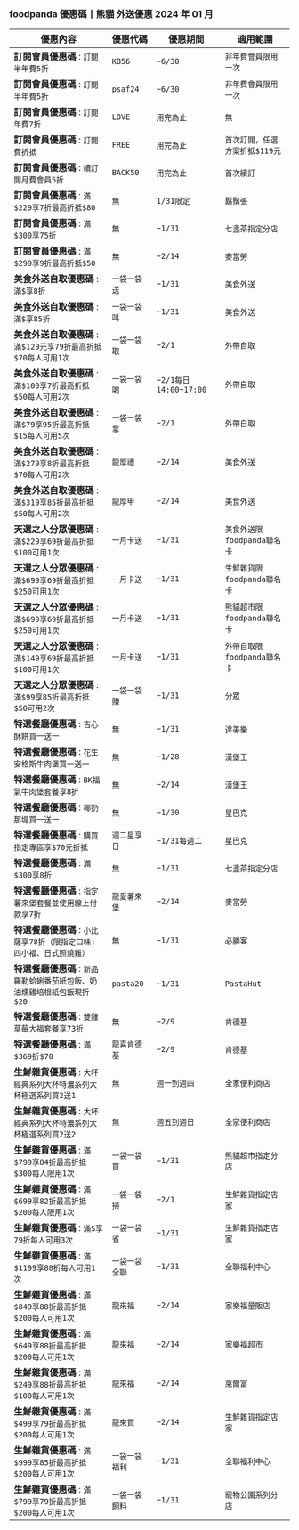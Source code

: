 
### foodpanda 優惠碼丨熊貓 外送優惠 2024 年 01 月
| 優惠內容 | 優惠代碼 | 優惠期間 | 適用範圍 |
| --- | --- | --- | --- |
|**訂閱會員優惠碼** : ```訂閱半年費5折```|```KB56```|```~6/30```|```非年費會員限用一次```|
|**訂閱會員優惠碼** : ```訂閱半年費5折```|```psaf24```|```~6/30```|```非年費會員限用一次```|
|**訂閱會員優惠碼** : ```訂閱年費7折```|```LOVE```|```用完為止```|```無```|
|**訂閱會員優惠碼** : ```訂閱費折抵```|```FREE```|```用完為止```|```首次訂閱，任選方案折抵$119元```|
|**訂閱會員優惠碼** : ```續訂閱月費會員5折```|```BACK50```|```用完為止```|```首次續訂```|
|**訂閱會員優惠碼** : ```滿$229享7折最高折抵$80```|```無```|```1/31限定```|```鬍鬚張```|
|**訂閱會員優惠碼** : ```滿$300享75折```|```無```|```~1/31```|```七盞茶指定分店```|
|**訂閱會員優惠碼** : ```滿$299享9折最高折抵$50```|```無```|```~2/14```|```麥當勞```|
|**美食外送自取優惠碼** : ```滿$享8折```|```一袋一袋送```|```~1/31```|```美食外送```|
|**美食外送自取優惠碼** : ```滿$享85折```|```一袋一袋叫```|```~1/31```|```美食外送```|
|**美食外送自取優惠碼** : ```滿$129元享79折最高折抵$70每人可用1次```|```一袋一袋取```|```~2/1```|```外帶自取```|
|**美食外送自取優惠碼** : ```滿$100享7折最高折抵$50每人可用2次```|```一袋一袋喝```|```~2/1每日14:00~17:00```|```外帶自取```|
|**美食外送自取優惠碼** : ```滿$79享95折最高折抵$15每人可用5次```|```一袋一袋拿```|```~2/1```|```外帶自取```|
|**美食外送自取優惠碼** : ```滿$279享8折最高折抵$70每人可用2次```|```龍厚禮```|```~2/14```|```美食外送```|
|**美食外送自取優惠碼** : ```滿$319享85折最高折抵$50每人可用2次```|```龍厚甲```|```~2/14```|```美食外送```|
|**天選之人分眾優惠碼** : ```滿$229享69折最高折抵$100可用1次```|```一月卡送```|```~1/31```|```美食外送限foodpanda聯名卡```|
|**天選之人分眾優惠碼** : ```滿$699享69折最高折抵$250可用1次```|```一月卡送```|```~1/31```|```生鮮雜貨限foodpanda聯名卡```|
|**天選之人分眾優惠碼** : ```滿$699享69折最高折抵$250可用1次```|```一月卡送```|```~1/31```|```熊貓超市限foodpanda聯名卡```|
|**天選之人分眾優惠碼** : ```滿$149享69折最高折抵$100可用1次```|```一月卡送```|```~1/31```|```外帶自取限foodpanda聯名卡```|
|**天選之人分眾優惠碼** : ```滿$99享85折最高折抵$50可用2次```|```一袋一袋賺```|```~1/31```|```分眾```|
|**特選餐廳優惠碼** : ```吉心酥餅買一送一```|```無```|```~1/31```|```達美樂```|
|**特選餐廳優惠碼** : ```花生安格斯牛肉堡買一送一```|```無```|```~1/28```|```漢堡王```|
|**特選餐廳優惠碼** : ```BK福氣牛肉堡套餐享8折```|```無```|```~2/14```|```漢堡王```|
|**特選餐廳優惠碼** : ```椰奶那堤買一送一```|```無```|```~1/30```|```星巴克```|
|**特選餐廳優惠碼** : ```購買指定專區享$70元折抵```|```週二星享日```|```~1/31每週二```|```星巴克```|
|**特選餐廳優惠碼** : ```滿$300享8折```|```無```|```~1/31```|```七盞茶指定分店```|
|**特選餐廳優惠碼** : ```指定薯來堡套餐並使用線上付款享7折```|```龍愛薯來堡```|```~2/14```|```麥當勞```|
|**特選餐廳優惠碼** : ```小比薩享78折（限指定口味:四小福、日式照燒雞）```|```無```|```~1/31```|```必勝客```|
|**特選餐廳優惠碼** : ```新品羅勒蛤蜊番茄紙包飯、奶油燻雞培根紙包飯現折$20```|```pasta20```|```~1/31```|```PastaHut```|
|**特選餐廳優惠碼** : ```雙雞草莓大福套餐享73折```|```無```|```~2/9```|```肯德基```|
|**特選餐廳優惠碼** : ```滿$369折$70```|```龍喜肯德基```|```~2/9```|```肯德基```|
|**生鮮雜貨優惠碼** : ```大杯經典系列大杯特濃系列大杯極選系列買2送1```|```無```|```週一到週四```|```全家便利商店```|
|**生鮮雜貨優惠碼** : ```大杯經典系列大杯特濃系列大杯極選系列買2送2```|```無```|```週五到週日```|```全家便利商店```|
|**生鮮雜貨優惠碼** : ```滿$799享84折最高折抵$300每人限用1次```|```一袋一袋買```|```~1/31```|```熊貓超市指定分店```|
|**生鮮雜貨優惠碼** : ```滿$699享82折最高折抵$200每人限用1次```|```一袋一袋掃```|```~2/1```|```生鮮雜貨指定店家```|
|**生鮮雜貨優惠碼** : ```滿$享79折每人可用3次```|```一袋一袋省```|```~1/31```|```生鮮雜貨指定店家```|
|**生鮮雜貨優惠碼** : ```滿$1199享88折每人可用1次```|```一袋一袋全聯```|```~1/31```|```全聯福利中心```|
|**生鮮雜貨優惠碼** : ```滿$849享88折最高折抵$200每人可用1次```|```龍來福```|```~2/14```|```家樂福量販店```|
|**生鮮雜貨優惠碼** : ```滿$649享88折最高折抵$200每人可用1次```|```龍來福```|```~2/14```|```家樂福超市```|
|**生鮮雜貨優惠碼** : ```滿$249享88折最高折抵$100每人可用1次```|```龍來福```|```~2/14```|```萊爾富```|
|**生鮮雜貨優惠碼** : ```滿$499享79折最高折抵$200每人可用1次```|```龍來買```|```~2/14```|```生鮮雜貨指定店家```|
|**生鮮雜貨優惠碼** : ```滿$999享85折最高折抵$200每人可用1次```|```一袋一袋福利```|```~1/31```|```全聯福利中心```|
|**生鮮雜貨優惠碼** : ```滿$799享79折最高折抵$200每人可用1次```|```一袋一袋飼料```|```~1/31```|```寵物公園系列分店```|
